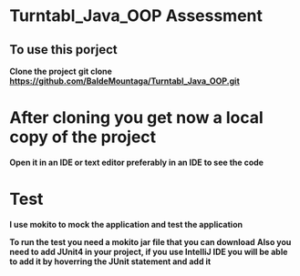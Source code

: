 # Turntabl_Java_OOP Assessment

## To use this porject

**Clone the project**
**git clone https://github.com/BaldeMountaga/Turntabl_Java_OOP.git**

# After cloning you get now a local copy of the project
**Open it in an IDE or text editor preferably in an IDE to see the code**

# Test
**I use mokito to mock the application and test the application**

**To run the test you need a mokito jar file that you can download**
**Also you need to add JUnit4 in your project, if you use IntelliJ IDE you will be able to add it by hoverring the JUnit statement and add it**



